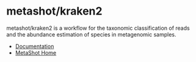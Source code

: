 # metashot/kraken2

metashot/kraken2 is a workflow for the taxonomic classification of reads and the abundance estimation of species in metagenomic samples.

- [Documentation](https://metashot.github.io/workflows/kraken2)
- [MetaShot Home](https://metashot.github.io/)
